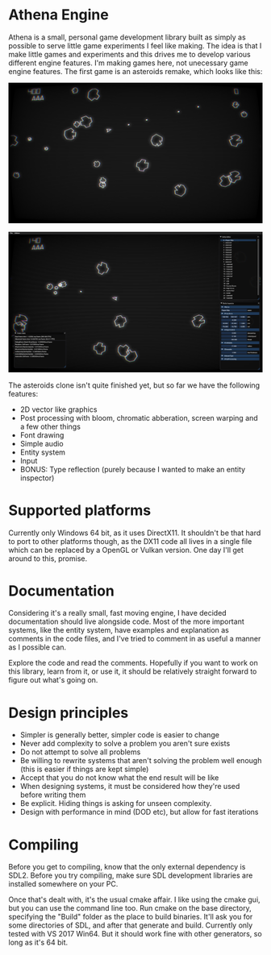 # Athena Engine

Athena is a small, personal game development library built as simply as possible to serve little game experiments I feel like making. The idea is that I make little games and experiments and this drives me to develop various different engine features. I'm making games here, not unecessary game engine features. The first game is an asteroids remake, which looks like this:

![gameplay](GitHubImages/AsteroidsImage1.png)

![editor](GitHubImages/AsteroidsImage2.png)

The asteroids clone isn't quite finished yet, but so far we have the following features:

- 2D vector like graphics
- Post processing with bloom, chromatic abberation, screen warping and a few other things
- Font drawing
- Simple audio 
- Entity system
- Input
- BONUS: Type reflection (purely because I wanted to make an entity inspector)

# Supported platforms

Currently only Windows 64 bit, as it uses DirectX11. It shouldn't be that hard to port to other platforms though, as the DX11 code all lives in a single file which can be replaced by a OpenGL or Vulkan version. One day I'll get around to this, promise.

# Documentation

Considering it's a really small, fast moving engine, I have decided documentation should live alongside code. Most of the more important systems, like the entity system, have examples and explanation as comments in the code files, and I've tried to comment in as useful a manner as I possible can. 

Explore the code and read the comments. Hopefully if you want to work on this library, learn from it, or use it, it should be relatively straight forward to figure out what's going on.

# Design principles

 - Simpler is generally better, simpler code is easier to change
 - Never add complexity to solve a problem you aren't sure exists
 - Do not attempt to solve all problems
 - Be willing to rewrite systems that aren't solving the problem well enough (this is easier if things are kept simple)
 - Accept that you do not know what the end result will be like
 - When designing systems, it must be considered how they're used before writing them
 - Be explicit. Hiding things is asking for unseen complexity.
 - Design with performance in mind (DOD etc), but allow for fast iterations

 # Compiling

 Before you get to compiling, know that the only external dependency is SDL2. Before you try compiling, make sure SDL development libraries are installed somewhere on your PC.

 Once that's dealt with, it's the usual cmake affair. I like using the cmake gui, but you can use the command line too. Run cmake on the base directory, specifying the "Build" folder as the place to build binaries. It'll ask you for some directories of SDL, and after that generate and build. Currently only tested with VS 2017 Win64. But it should work fine with other generators, so long as it's 64 bit.
